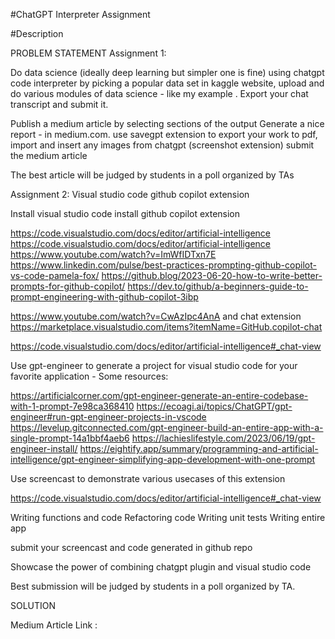 #ChatGPT Interpreter Assignment

#Description

PROBLEM STATEMENT Assignment 1:

Do data science (ideally deep learning but simpler one is fine) using chatgpt code interpreter by picking a popular data set in kaggle website, upload and do various modules of data science - like my example . Export your chat transcript and submit it.

Publish a medium article by selecting sections of the output Generate a nice report - in medium.com. use savegpt extension to export your work to pdf, import and insert any images from chatgpt (screenshot extension) submit the medium article

The best article will be judged by students in a poll organized by TAs

Assignment 2: Visual studio code github copilot extension 

Install visual studio code install github copilot extension 

https://code.visualstudio.com/docs/editor/artificial-intelligence https://code.visualstudio.com/docs/editor/artificial-intelligence https://www.youtube.com/watch?v=ImWfIDTxn7E https://www.linkedin.com/pulse/best-practices-prompting-github-copilot-vs-code-pamela-fox/ https://github.blog/2023-06-20-how-to-write-better-prompts-for-github-copilot/ https://dev.to/github/a-beginners-guide-to-prompt-engineering-with-github-copilot-3ibp

https://www.youtube.com/watch?v=CwAzIpc4AnA and chat extension https://marketplace.visualstudio.com/items?itemName=GitHub.copilot-chat

https://code.visualstudio.com/docs/editor/artificial-intelligence#_chat-view 

Use gpt-engineer to generate a project for visual studio code for your favorite application - Some resources:

 https://artificialcorner.com/gpt-engineer-generate-an-entire-codebase-with-1-prompt-7e98ca368410 https://ecoagi.ai/topics/ChatGPT/gpt-engineer#run-gpt-engineer-projects-in-vscode https://levelup.gitconnected.com/gpt-engineer-build-an-entire-app-with-a-single-prompt-14a1bbf4aeb6 https://lachieslifestyle.com/2023/06/19/gpt-engineer-install/ https://eightify.app/summary/programming-and-artificial-intelligence/gpt-engineer-simplifying-app-development-with-one-prompt

Use screencast to demonstrate various usecases of this extension 

https://code.visualstudio.com/docs/editor/artificial-intelligence#_chat-view

 Writing functions and code Refactoring code Writing unit tests Writing entire app

submit your screencast and code generated in github repo

Showcase the power of combining chatgpt plugin and visual studio code

Best submission will be judged by students in a poll organized by TA.

SOLUTION

Medium Article Link :